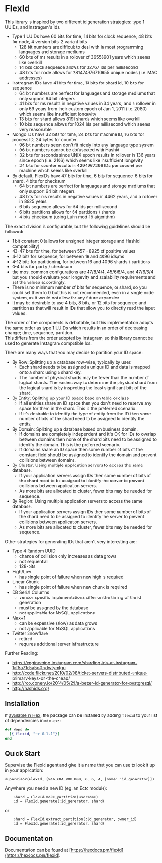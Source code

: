 # FlexId

This library is inspired by two different id generation strategies: type 1 UUIDs, and Instragam's Ids.

* Type 1 UUIDs have 60 bits for time, 14 bits for clock sequence, 48 bits for node, 4 version bits, 2 variant bits
    * 128 bit numbers are difficult to deal with in most programming languages and storage mediums
    * 60 bits of ms results in a rollover of 36558901 years which seems like overkill
    * 14 bits clock sequence allows for 32767 ids per millisecond
    * 48 bits for node allows for 281474976710655 unique nodes (i.e. MAC addresses)
* Instragram IDs have 41 bits for time, 13 bits for shard id, 10 bits for sequence
    * 64 bit numbers are perfect for languages and storage mediums that only support 64 bit integers
    * 41 bits for ms results in negative values in 34 years, and a rollover in only 69 years
      from their custom epoch of Jan 1, 2011 (i.e. 2080)
      which seems like insufficient longevity
    * 13 bits for shard allows 8191 shards which seems like overkill
    * 10 bits sequence allows for 1024 ids per millisecond which seems very reasonable
* Mongo IDs have 32 bits for time, 24 bits for machine ID, 16 bits for process ID, 24 bytes for counter
    * 96 bit numbers seem don't fit nicely into any language type system
    * 96 bit numbers cannot be obfuscated with HashId
    * 32 bits for seconds since UNIX epoch results in rollover in 136 years since epoch (i.e. 2106)
      which seems like insufficient longevity
    * 24 bits for counter results in 4294967296 IDs per second per machine which seems like overkill
* By default, FlexIDs have 47 bits for time, 6 bits for sequence, 6 bits for shard, 4 bits for checksum
    * 64 bit numbers are perfect for languages and storage mediums that only support 64 bit integers
    * 48 bits for ms results in negative values in 4462 years, and a rollover in 8925 years
    * 6 bits sequence allows for 64 ids per millisecond
    * 6 bits partitions allows for 64 partitions / shards
    * 4 bits checksum (using Luhn mod-16 algorithm)

The exact division is configurable, but the following guidelines should be followed:
* 1 bit constant 0 (allows for unsigned integer storage and HashId compatibility)
* 43-47 bits for time, for between 557 - 8925 of positive values
* 4-12 bits for sequence, for between 16 and 4096 ids/ms
* 4-12 bits for partitioning, for between 16 and 4096 shards / partitions
* 0-4 bits for parity / checksum
* the most common configurations are 47/8/4/4, 45/6/8/4, and 47/6/6/4 but you should evaluate your longevity and
  scalability requirements and set the values accordingly.
* There is no minimum number of bits for sequence, or shard, so you could set them to 0 but this is not recommended,
  even in a single node system, as it would not allow for any future expansion.
* It may be desirable to use 4 bits, 8 bits, or 12 bits for sequence and partition as that will result
  in IDs that allow you to directly read the input values.

The order of the components is debatable, but this implementation adopts the same order as type 1 UUIDs which
results in an order of decreasing change; time, sequence, partition.  
This differs from the order adopted by Instagram, so this library cannot be used to generate Instagram compatible Ids.

There are many ways that you may decide to partition your ID space:
* By Row: Splitting up a database row-wise, typically by user.
    * Each shard needs to be assigned a unique ID and data is mapped onto a shard using a shard key.
    * The number of physical shards may be fewer than the number of logical shards.
      The easiest way to determine the physical shard from the logical shard is by
      inspecting the least significant bits of the shard.
* By Entity: Splitting up your ID space base on table or class
    * If all entities share an ID space then you don't need to reserve
      any space for them in the shard.  This is the preferred scenario.
    * If it's desirable to identify the type of entity from the ID then some number of bits of the shard need
      to be assigned to identify the entity.
* By Domain: Splitting up a database based on business domain.
    * If domains are completely independent and it's OK for IDs to overlap between domains then
      none of the shard bits need to be assigned to identify the domain.
      This is the preferred scenario.
    * If domains share an ID space then some number of bits of the constant field should be
      assigned to identify the domain and prevent collisions between domains.
* By Cluster: Using multiple application servers to access the same database.
    * If your application servers assign IDs then some number of bits of the shard need to be assigned
      to identify the server to prevent collisions between application servers.
    * As more bits are allocated to cluster, fewer bits may be needed for sequence.
* By Region: Using multiple application servers to access the same database.
    * If your application servers assign IDs then some number of bits of the shard need to be assigned
      to identify the server to prevent collisions between application servers.
    * As more bits are allocated to cluster, fewer bits may be needed for sequence.

Other strategies for generating IDs that aren't very interesting are:
* Type 4 Random UUID
    * chance of collision only increases as data grows
    * not sequential
    * 128-bits
* High/Low
    * has single point of failure when new high is required
* Linear Chunk
    * has single point of failure when new chunk is required
* DB Serial Columns
    * vendor specific implementations differ on the timing of the id generation
    * must be assigned by the database
    * not applicable for NoSQL applications
* Max+1
    * can be expensive (slow) as data grows
    * not applicable for NoSQL applications
* Twitter Snowflake
    * retired
    * requires additional server infrastructure

Further Reading:
* https://engineering.instagram.com/sharding-ids-at-instagram-1cf5a71e5a5c#.vdwtymfgu
* http://code.flickr.net/2010/02/08/ticket-servers-distributed-unique-primary-keys-on-the-cheap/
* http://rob.conery.io/2014/05/29/a-better-id-generator-for-postgresql/
* http://hashids.org/

## Installation

If [available in Hex](https://hex.pm/docs/publish), the package can be installed
by adding `flexid` to your list of dependencies in `mix.exs`:

```elixir
def deps do
  [{:flexid, "~> 0.1.1"}]
end
```

## Quick Start

Supervise the FlexId agent and give it a name that you can use to look it up in your application:
```
supervisor(FlexId, [946_684_800_000, 6, 6, 4, [name: :id_generator]])
```

Anywhere you need a new ID (eg. an Ecto module):
```
    shard = FlexId.make_partition(username)
    id = FlexId.generate(:id_generator, shard)
```
or
```
    shard = FlexId.extract_partition(:id_generator, owner_id)
    id = FlexId.generate(:id_generator, shard)
```

## Documentation

Documentation can be found at [https://hexdocs.pm/flexid](https://hexdocs.pm/flexid).
